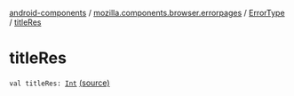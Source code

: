 [android-components](../../index.md) / [mozilla.components.browser.errorpages](../index.md) / [ErrorType](index.md) / [titleRes](./title-res.md)

# titleRes

`val titleRes: `[`Int`](https://kotlinlang.org/api/latest/jvm/stdlib/kotlin/-int/index.html) [(source)](https://github.com/mozilla-mobile/android-components/blob/master/components/browser/errorpages/src/main/java/mozilla/components/browser/errorpages/ErrorPages.kt#L48)